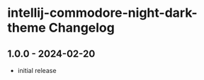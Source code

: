 <!-- Keep a Changelog guide -> https://keepachangelog.com -->

# intellij-commodore-night-dark-theme Changelog

## 1.0.0 - 2024-02-20
- initial release
